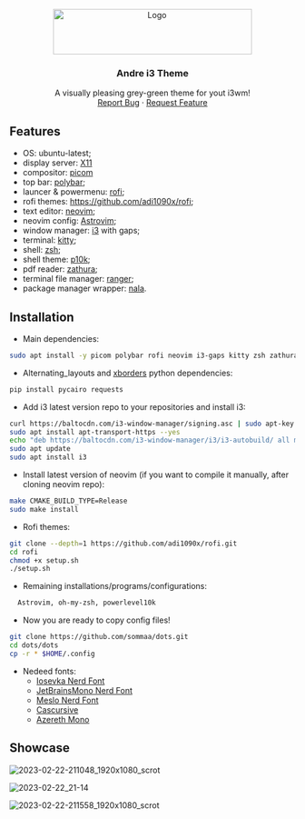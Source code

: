 <!-- PROJECT LOGO -->
<br />
<div align="center">
  <a href="https://github.com/sommaa/dots">
    <img src="https://user-images.githubusercontent.com/120776791/220881593-1a4b6d38-057b-4118-8f08-ec2bc5d89fd3.png" alt="Logo" width="350" height="80">

  </a>

  <h3 align="center">Andre i3 Theme</h3>

  <p align="center">
    A visually pleasing grey-green theme for yout i3wm!
    <br />
    <a href="https://github.com/sommaa/dots/issues">Report Bug</a>
    ·
    <a href="https://github.com/sommaa/dots/issues">Request Feature</a>
  </p>
</div>

## Features
- OS: ubuntu-latest;
- display server: [X11](https://www.x.org/wiki/)
- compositor: [picom](https://github.com/yshui/picom)
- top bar: [polybar](https://github.com/polybar/polybar);
- launcer & powermenu: [rofi](https://github.com/davatorium/rofi);
- rofi themes: https://github.com/adi1090x/rofi;
- text editor: [neovim](https://neovim.io/);
- neovim config: [Astrovim](https://github.com/AstroNvim/AstroNvim);
- window manager: [i3](https://i3wm.org/) with gaps;
- terminal: [kitty](https://github.com/kovidgoyal/kitty);
- shell: [zsh](https://www.zsh.org/);
- shell theme: [p10k](https://github.com/romkatv/powerlevel10k);
- pdf reader: [zathura](https://pwmt.org/projects/zathura/);
- terminal file manager: [ranger](https://github.com/ranger/ranger);
- package manager wrapper: [nala](https://github.com/volitank/nala).

## Installation

* Main dependencies:
```bash
sudo apt install -y picom polybar rofi neovim i3-gaps kitty zsh zathura ranger nala nitrogen xsensor arandr python3 brightnessctl flameshot gzip curl git
```

* Alternating_layouts and [xborders](https://github.com/deter0/xborder) python dependencies:
```bash
pip install pycairo requests 
```

* Add i3 latest version repo to your repositories and install i3:
```bash
curl https://baltocdn.com/i3-window-manager/signing.asc | sudo apt-key add -
sudo apt install apt-transport-https --yes
echo "deb https://baltocdn.com/i3-window-manager/i3/i3-autobuild/ all main" | sudo tee /etc/apt/sources.list.d/i3-autobuild.list
sudo apt update
sudo apt install i3
```

* Install latest version of neovim (if you want to compile it manually, after cloning neovim repo):
```bash
make CMAKE_BUILD_TYPE=Release
sudo make install
```

* Rofi themes:
```bash
git clone --depth=1 https://github.com/adi1090x/rofi.git
cd rofi
chmod +x setup.sh
./setup.sh
```

* Remaining installations/programs/configurations:
```bash
  Astrovim, oh-my-zsh, powerlevel10k
```

* Now you are ready to copy config files!
```bash
git clone https://github.com/sommaa/dots.git
cd dots/dots
cp -r * $HOME/.config
```

* Nedeed fonts:
  * [Iosevka Nerd Font](https://www.nerdfonts.com/font-downloads)
  * [JetBrainsMono Nerd Font](https://www.nerdfonts.com/font-downloads)
  * [Meslo Nerd Font](https://www.nerdfonts.com/font-downloads)
  * [Cascursive](https://github.com/sainnhe/icursive-nerd-font/tree/master/dist/Cascursive)
  * [Azereth Mono](https://fonts.google.com/specimen/Azeret+Mono)
  
## Showcase

![2023-02-22-211048_1920x1080_scrot](https://user-images.githubusercontent.com/120776791/220749106-9b150c64-3790-453f-9568-7b17f702368f.png)

![2023-02-22_21-14](https://user-images.githubusercontent.com/120776791/220749186-1c1b083a-3675-44d4-aa4e-d3461173507a.png)

![2023-02-22-211558_1920x1080_scrot](https://user-images.githubusercontent.com/120776791/220749218-356c154d-fb4f-4f89-8f09-c817d743745e.png)

